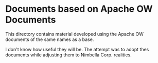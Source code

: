 # Documents based on Apache OW Documents

This directory contains material developed using the Apache OW documents of the same names as a base.

I don't know how useful they will be.  The attempt was to adopt thes documents while adjusting them to Nimbella Corp. realities.
